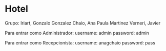 # Hotel

Grupo:
Iriart, Gonzalo
Gonzalez Chaio, Ana Paula
Martinez Verneri, Javier

Para entrar como Administrador:
username: admin
password: admin

Para entrar como Recepcionista:
username: anagchaio
password: pass

